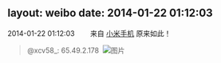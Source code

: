 layout: weibo
date: 2014-01-22 01:12:03
---
<meta name="referrer" content="no-referrer" />

2014-01-22 01:12:03  &nbsp;&nbsp;&nbsp;&nbsp;&nbsp;&nbsp; 来自 <a href="http://app.weibo.com/t/feed/22zMnn" rel="nofollow">小米手机</a>
原来如此！
>  @xcv58_: 65.49.2.178 ​​​
>  ![图片](https://ww4.sinaimg.cn/large/801f7e9ajw1ecr9siaoiaj218g0p1wjg.jpg)
